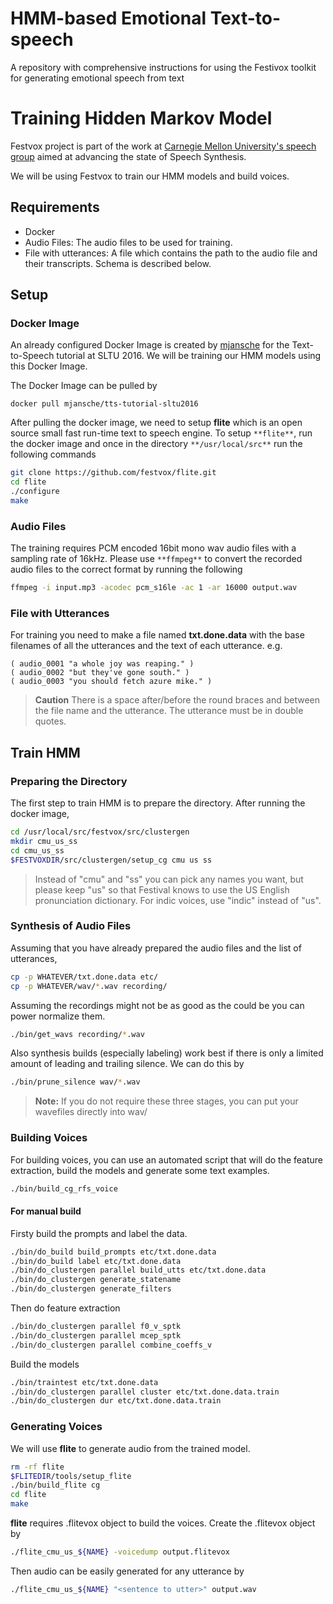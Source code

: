 # HMM-based Emotional Text-to-speech

A repository with comprehensive instructions for using the Festivox toolkit for generating emotional speech from text


# Training Hidden Markov Model
Festvox project is part of the work at [Carnegie Mellon University's speech group](http://www.speech.cs.cmu.edu) aimed at advancing the state of Speech Synthesis.

We will be using Festvox to train our HMM models and build voices.

## Requirements
- Docker
- Audio Files: The audio files to be used for training.
- File with utterances: A file which contains the path to the audio file and their transcripts. Schema is described below.

## Setup

### Docker Image
An already configured Docker Image is created by [mjansche](https://hub.docker.com/u/mjansche) for the Text-to-Speech tutorial at SLTU 2016. We will be training our HMM models using this Docker Image.

The Docker Image can be pulled by
```
docker pull mjansche/tts-tutorial-sltu2016
```
After pulling the docker image, we need to setup **flite** which is an open source small fast run-time text to speech engine.
To setup `**flite**`, run the docker image and once in the directory `**/usr/local/src**` run the following commands

```sh
git clone https://github.com/festvox/flite.git
cd flite
./configure
make
```

### Audio Files
The training requires PCM encoded 16bit mono wav audio files with a sampling rate of 16kHz. Please use `**ffmpeg**` to convert the recorded audio files to the correct format by running the following
```sh
ffmpeg -i input.mp3 -acodec pcm_s16le -ac 1 -ar 16000 output.wav
```

### File with Utterances
For training you need to make a file named **txt.done.data** with the base filenames of all the utterances and the text of each utterance. e.g.
```
( audio_0001 "a whole joy was reaping." )
( audio_0002 "but they've gone south." )
( audio_0003 "you should fetch azure mike." )
```
> **Caution**
> There is a space after/before the round braces and between the file name and the utterance. 
> The utterance must be in double quotes.

## Train HMM
### Preparing the Directory
The first step to train HMM is to prepare the directory.
After running the docker image,

```sh
cd /usr/local/src/festvox/src/clustergen
mkdir cmu_us_ss
cd cmu_us_ss
$FESTVOXDIR/src/clustergen/setup_cg cmu us ss
```
> Instead of "cmu" and "ss" you can pick any names you want, but please keep "us" so that Festival knows to use the US English pronunciation dictionary. For indic voices, use "indic" instead of "us".

### Synthesis of Audio Files
Assuming that you have already prepared the audio files and the list of utterances,
```sh
cp -p WHATEVER/txt.done.data etc/
cp -p WHATEVER/wav/*.wav recording/
```

Assuming the recordings might not be as good as the could be you can power normalize them.
```sh
./bin/get_wavs recording/*.wav
```

Also synthesis builds (especially labeling) work best if there is only a limited amount of leading and trailing silence. We can do this by
```sh
./bin/prune_silence wav/*.wav
```
> **Note:** If you do not require these three stages, you can put your wavefiles directly into wav/

### Building Voices
For building voices, you can use an automated script that will do the feature extraction, build the models and generate some text examples.
```sh
./bin/build_cg_rfs_voice
```

#### For manual build
Firsty build the prompts and label the data.
```sh
./bin/do_build build_prompts etc/txt.done.data
./bin/do_build label etc/txt.done.data
./bin/do_clustergen parallel build_utts etc/txt.done.data
./bin/do_clustergen generate_statename
./bin/do_clustergen generate_filters
```

Then do feature extraction
```sh
./bin/do_clustergen parallel f0_v_sptk
./bin/do_clustergen parallel mcep_sptk
./bin/do_clustergen parallel combine_coeffs_v
```

Build the models
```sh
./bin/traintest etc/txt.done.data
./bin/do_clustergen parallel cluster etc/txt.done.data.train
./bin/do_clustergen dur etc/txt.done.data.train
```

### Generating Voices
We will use **flite** to generate audio from the trained model.
```sh
rm -rf flite
$FLITEDIR/tools/setup_flite
./bin/build_flite cg
cd flite
make
```
**flite** requires .flitevox object to build the voices. Create the .flitevox object by 
```sh
./flite_cmu_us_${NAME} -voicedump output.flitevox
```
Then audio can be easily generated for any utterance by
```sh
./flite_cmu_us_${NAME} "<sentence to utter>" output.wav
```
